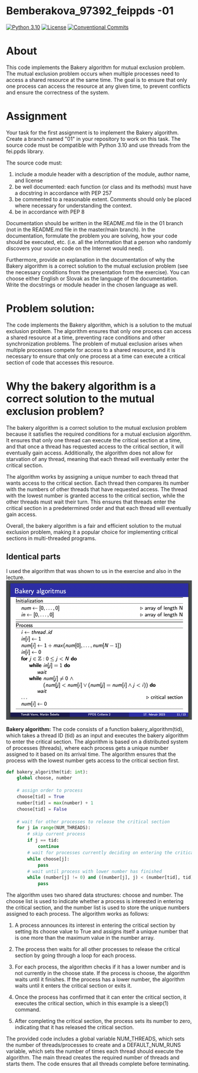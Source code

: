 # Bemberakova_97392_feippds -01
[![Python 3.10](https://img.shields.io/badge/python-3.10-blue.svg)](https://www.python.org/downloads/release/python-3102/)
[![License](https://img.shields.io/npm/l/@tandil/diffparse?color=%23007ec6)](https://github.com/dominikabemberakova/Bemberakova_97392_feippds/blob/main/LICENSE)
[![Conventional Commits](https://img.shields.io/badge/Conventional%20Commits-1.0.0-blue.svg)](https://conventionalcommits.org)

# About

This code implements the Bakery algorithm for mutual exclusion problem. The mutual exclusion problem occurs when multiple processes need to access a shared resource at the same time. The goal is to ensure that only one process can access the resource at any given time, to prevent conflicts and ensure the correctness of the system.

# Assignment
Your task for the first assignment is to implement the Bakery algorithm. Create a branch named "01" in your repository to work on this task. The source code must be compatible with Python 3.10 and use threads from the fei.ppds library.

The source code must:
1. include a module header with a description of the module, author name, and license
2. be well documented: each function (or class and its methods) must have a docstring in accordance with PEP 257
3. be commented to a reasonable extent. Comments should only be placed where necessary for understanding the context.
4. be in accordance with PEP 8

Documentation should be written in the README.md file in the 01 branch (not in the README.md file in the master/main branch). In the documentation, formulate the problem you are solving, how your code should be executed, etc. (i.e. all the information that a person who randomly discovers your source code on the Internet would need).

Furthermore, provide an explanation in the documentation of why the Bakery algorithm is a correct solution to the mutual exclusion problem (see the necessary conditions from the presentation from the exercise). You can choose either English or Slovak as the language of the documentation. Write the docstrings or module header in the chosen language as well.

# Problem solution:

The code implements the Bakery algorithm, which is a solution to the mutual exclusion problem. The algorithm ensures that only one process can access a shared resource at a time, preventing race conditions and other synchronization problems. The problem of mutual exclusion arises when multiple processes compete for access to a shared resource, and it is necessary to ensure that only one process at a time can execute a critical section of code that accesses this resource.

# Why the bakery algorithm is a correct solution to the mutual exclusion problem?

The bakery algorithm is a correct solution to the mutual exclusion problem because it satisfies the required conditions for a mutual exclusion algorithm. It ensures that only one thread can execute the critical section at a time, and that once a thread has requested access to the critical section, it will eventually gain access. Additionally, the algorithm does not allow for starvation of any thread, meaning that each thread will eventually enter the critical section.

The algorithm works by assigning a unique number to each thread that wants access to the critical section. Each thread then compares its number with the numbers of other threads that have requested access. The thread with the lowest number is granted access to the critical section, while the other threads must wait their turn. This ensures that threads enter the critical section in a predetermined order and that each thread will eventually gain access.

Overall, the bakery algorithm is a fair and efficient solution to the mutual exclusion problem, making it a popular choice for implementing critical sections in multi-threaded programs.

## Identical parts
I used the algorithm that was shown to us in the exercise and also in the lecture.
![Algorithm](images/algorithm.png "Bakery algorithm")

**Bakery algorithm:**
The code consists of a function bakery_algorithm(tid), which takes a thread ID (tid) as an input and executes the bakery algorithm to enter the critical section. The algorithm is based on a distributed system of processes (threads), where each process gets a unique number assigned to it based on its arrival time. The algorithm ensures that the process with the lowest number gets access to the critical section first.

```python
def bakery_algorithm(tid: int):
    global choose, number

    # assign order to process
    choose[tid] = True
    number[tid] = max(number) + 1
    choose[tid] = False

    # wait for other processes to release the critical section
    for j in range(NUM_THREADS):
        # skip current process
        if j == tid:
            continue
        # wait for processes currently deciding on entering the critical section
        while choose[j]:
            pass
        # wait until process with lower number has finished
        while (number[j] != 0) and ((number[j], j) < (number[tid], tid)):
            pass

```

The algorithm uses two shared data structures: choose and number. The choose list is used to indicate whether a process is interested in entering the critical section, and the number list is used to store the unique numbers assigned to each process. The algorithm works as follows:

1. A process announces its interest in entering the critical section by setting its choose value to True and assigns itself a unique number that is one more than the maximum value in the number array.

2. The process then waits for all other processes to release the critical section by going through a loop for each process.

3. For each process, the algorithm checks if it has a lower number and is not currently in the choose state. If the process is choose, the algorithm waits until it finishes. If the process has a lower number, the algorithm waits until it enters the critical section or exits it.

4. Once the process has confirmed that it can enter the critical section, it executes the critical section, which in this example is a sleep(1) command.

5. After completing the critical section, the process sets its number to zero, indicating that it has released the critical section.

The provided code includes a global variable NUM_THREADS, which sets the number of threads/processes to create and a DEFAULT_NUM_RUNS variable, which sets the number of times each thread should execute the algorithm. The main thread creates the required number of threads and starts them. The code ensures that all threads complete before terminating.


